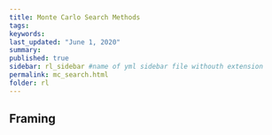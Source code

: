 ```yaml
---
title: Monte Carlo Search Methods
tags:
keywords:
last_updated: "June 1, 2020"
summary: 
published: true
sidebar: rl_sidebar #name of yml sidebar file withouth extension
permalink: mc_search.html
folder: rl
---
```



## Framing